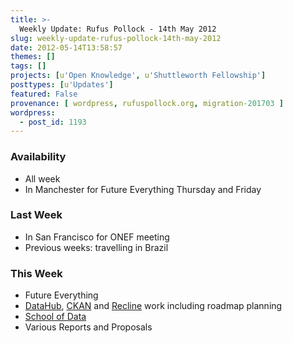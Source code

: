 ```yaml
---
title: >-
  Weekly Update: Rufus Pollock - 14th May 2012
slug: weekly-update-rufus-pollock-14th-may-2012
date: 2012-05-14T13:58:57
themes: []
tags: []
projects: [u'Open Knowledge', u'Shuttleworth Fellowship']
posttypes: [u'Updates']
featured: False
provenance: [ wordpress, rufuspollock.org, migration-201703 ]
wordpress:
  - post_id: 1193
---
```


### Availability

* All week
* In Manchester for Future Everything Thursday and Friday

### Last Week

* In San Francisco for ONEF meeting
* Previous weeks: travelling in Brazil

### This Week

* Future Everything
* [DataHub][], [CKAN][] and [Recline][] work including roadmap planning
* [School of Data][SoD]
* Various Reports and Proposals

[odh]: http://opendatahandbook.org/
[SoD]: http://schoolofdata.org/
[CKAN]: http://ckan.org/
[DataHub]: http://thedatahub.org/
[Recline]: http://reclinejs.com/


